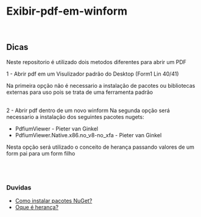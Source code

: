 # Exibir-pdf-em-winform

<br>
<h2>Dicas</h2>

Neste repositorio é utilizado dois metodos diferentes para abrir um PDF

1 - Abrir pdf em um Visulizador padrão do Desktop (Form1 Lin 40/41)
 <p>Na primeira opção não é necessario a instalação de pacotes ou bibliotecas externas para uso pois se trata de uma ferramenta padrão</p>

<br>
2 - Abrir pdf dentro de um novo winform 
  Na segunda opção será necessario a instalação dos seguintes pacotes nugets:
  <ul>
    <li>PdfiumViewer - Pieter van Ginkel</li>
    <li>PdfiumViewer.Native.x86.no_v8-no_xfa - Pieter van Ginkel</li>
  </ul>
  <p>Nesta opção será utilizado o conceito de herança passando valores de um form pai para um form filho</p>
    
   <br>
   <br>
   <h3>Duvidas</h3>
   <ul>
    <li><a href="https://learn.microsoft.com/pt-br/nuget/quickstart/install-and-use-a-package-in-visual-studio">Como instalar pacotes NuGet?</a></li>
    <li><a href="https://learn.microsoft.com/pt-br/dotnet/csharp/fundamentals/tutorials/inheritance">Oque é herança?</a></li>
  </ul>
   
